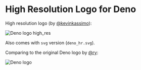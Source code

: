 # High Resolution Logo for Deno

High resolution logo (by [@kevinkassimo](https://github.com/kevinkassimo)):

![Deno logo high_res](https://denolib.github.io/high-res-deno-logo/deno_hr.png)

Also comes with `svg` version (`deno_hr.svg`).

Comparing to the original Deno logo by [@ry](https://github.com/ry):

![Deno logo](https://avatars1.githubusercontent.com/u/42048915?s=200&v=4)